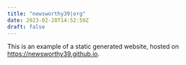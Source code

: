 ```yaml
---
title: "newsworthy39|org"
date: 2023-02-28T14:52:59Z
draft: false
---
```


This is an example of a static generated website, hosted on https://newsworthy39.github.io.

